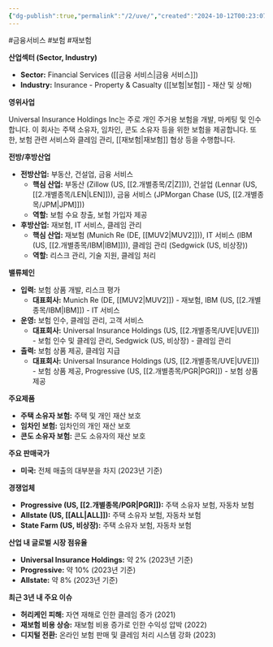 ```yaml
---
{"dg-publish":true,"permalink":"/2/uve/","created":"2024-10-12T00:23:07.617+09:00","updated":"2025-06-03T20:06:01.948+09:00"}
---
```


#금융서비스 #보험 #재보험 

**산업섹터 (Sector, Industry)**

- **Sector:** Financial Services ([[금융 서비스\|금융 서비스]])
- **Industry:** Insurance - Property & Casualty ([[보험\|보험]] - 재산 및 상해)

**영위사업** 

Universal Insurance Holdings Inc는 주로 개인 주거용 보험을 개발, 마케팅 및 인수합니다. 이 회사는 주택 소유자, 임차인, 콘도 소유자 등을 위한 보험을 제공합니다. 또한, 보험 관련 서비스와 클레임 관리, [[재보험\|재보험]] 협상 등을 수행합니다.

**전방/후방산업**

- **전방산업:** 부동산, 건설업, 금융 서비스
    - **핵심 산업:** 부동산 (Zillow (US, [[2.개별종목/Z\|Z]])), 건설업 (Lennar (US, [[2.개별종목/LEN\|LEN]])), 금융 서비스 (JPMorgan Chase (US, [[2.개별종목/JPM\|JPM]]))
    - **역할:** 보험 수요 창출, 보험 가입자 제공
- **후방산업:** 재보험, IT 서비스, 클레임 관리
    - **핵심 산업:** 재보험 (Munich Re (DE, [[MUV2\|MUV2]])), IT 서비스 (IBM (US, [[2.개별종목/IBM\|IBM]])), 클레임 관리 (Sedgwick (US, 비상장))
    - **역할:** 리스크 관리, 기술 지원, 클레임 처리

**밸류체인**

- **입력:** 보험 상품 개발, 리스크 평가
    - **대표회사:** Munich Re (DE, [[MUV2\|MUV2]]) - 재보험, IBM (US, [[2.개별종목/IBM\|IBM]]) - IT 서비스
- **운영:** 보험 인수, 클레임 관리, 고객 서비스
    - **대표회사:** Universal Insurance Holdings (US, [[2.개별종목/UVE\|UVE]]) - 보험 인수 및 클레임 관리, Sedgwick (US, 비상장) - 클레임 관리
- **출력:** 보험 상품 제공, 클레임 지급
    - **대표회사:** Universal Insurance Holdings (US, [[2.개별종목/UVE\|UVE]]) - 보험 상품 제공, Progressive (US, [[2.개별종목/PGR\|PGR]]) - 보험 상품 제공

**주요제품**

- **주택 소유자 보험:** 주택 및 개인 재산 보호
- **임차인 보험:** 임차인의 개인 재산 보호
- **콘도 소유자 보험:** 콘도 소유자의 재산 보호

**주요 판매국가**

- **미국:** 전체 매출의 대부분을 차지 (2023년 기준)

**경쟁업체**

- **Progressive (US, [[2.개별종목/PGR\|PGR]]):** 주택 소유자 보험, 자동차 보험
- **Allstate (US, [[ALL\|ALL]]):** 주택 소유자 보험, 자동차 보험
- **State Farm (US, 비상장):** 주택 소유자 보험, 자동차 보험

**산업 내 글로벌 시장 점유율**

- **Universal Insurance Holdings:** 약 2% (2023년 기준)
- **Progressive:** 약 10% (2023년 기준)
- **Allstate:** 약 8% (2023년 기준)

**최근 3년 내 주요 이슈**

- **허리케인 피해:** 자연 재해로 인한 클레임 증가 (2021)
- **재보험 비용 상승:** 재보험 비용 증가로 인한 수익성 압박 (2022)
- **디지털 전환:** 온라인 보험 판매 및 클레임 처리 시스템 강화 (2023)